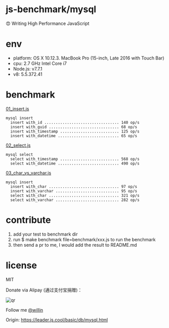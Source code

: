 # js-benchmark/mysql

:heart_eyes: Writing High Performance JavaScript

# env

* platform: OS X 10.12.3. MacBook Pro (15-inch, Late 2016 with Touch Bar)
* cpu: 2.7 GHz Intel Core i7
* Node.js: v7.7.1
* v8: 5.5.372.41

# benchmark

[01_insert.js](benchmark/01_insert.js)
```
mysql insert
  insert with_id ................................. 140 op/s
  insert with_guid ............................... 68 op/s
  insert with_timestamp .......................... 125 op/s
  insert with_datetime ........................... 65 op/s
```

[02_select.js](benchmark/02_select.js)
```
mysql select
  select with_timestamp .......................... 568 op/s
  select with_datetime ........................... 490 op/s
```

[03_char_vs_varchar.js](benchmark/03_char_vs_varchar.js)
```
mysql insert
  insert with_char ............................... 97 op/s
  insert with_varchar ............................ 95 op/s
  select with_char ............................... 321 op/s
  select with_varchar ............................ 282 op/s
```

# contribute

1. add your test to benchmark dir
1. run $ make benchmark file=benchmark/xxx.js to run the benchmark
1. then send a pr to me, I would add the result to README.md

# license

MIT

Donate via Alipay (通过支付宝捐赠)：

![qr](https://cloud.githubusercontent.com/assets/1890238/15489630/fccbb9cc-2193-11e6-9fed-b93c59d6ef37.png)

Follow me [@willin](https://github.com/willin)

Origin: <https://leader.js.cool/basic/db/mysql.html>
